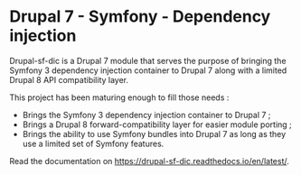 # Drupal 7 - Symfony - Dependency injection

Drupal-sf-dic is a Drupal 7 module that serves the purpose of bringing the Symfony 3 dependency injection container to Drupal 7 along with a limited Drupal 8 API compatibility layer.

This project has been maturing enough to fill those needs :

* Brings the Symfony 3 dependency injection container to Drupal 7 ;
* Brings a Drupal 8 forward-compatibility layer for easier module porting ;
* Brings the ability to use Symfony bundles into Drupal 7 as long as they use a limited set of Symfony features.

Read the documentation on https://drupal-sf-dic.readthedocs.io/en/latest/.
